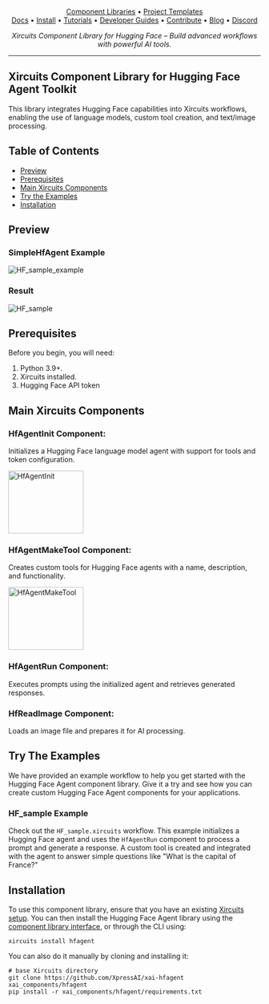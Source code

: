 

<p align="center">
  <a href="https://github.com/XpressAI/xircuits/tree/master/xai_components#xircuits-component-library-list">Component Libraries</a> •
  <a href="https://github.com/XpressAI/xircuits/tree/master/project-templates#xircuits-project-templates-list">Project Templates</a>
  <br>
  <a href="https://xircuits.io/">Docs</a> •
  <a href="https://xircuits.io/docs/Installation">Install</a> •
  <a href="https://xircuits.io/docs/category/tutorials">Tutorials</a> •
  <a href="https://xircuits.io/docs/category/developer-guide">Developer Guides</a> •
  <a href="https://github.com/XpressAI/xircuits/blob/master/CONTRIBUTING.md">Contribute</a> •
  <a href="https://www.xpress.ai/blog/">Blog</a> •
  <a href="https://discord.com/invite/vgEg2ZtxCw">Discord</a>
</p>

<p align="center"><i>Xircuits Component Library for Hugging Face – Build advanced workflows with powerful AI tools.</i></p>

---

## Xircuits Component Library for Hugging Face Agent Toolkit

This library integrates Hugging Face capabilities into Xircuits workflows, enabling the use of language models, custom tool creation, and text/image processing.

## Table of Contents

- [Preview](#preview)
- [Prerequisites](#prerequisites)
- [Main Xircuits Components](#main-xircuits-components)
- [Try the Examples](#try-the-examples)
- [Installation](#installation)

## Preview

### SimpleHfAgent Example

<img src="https://github.com/user-attachments/assets/20bd1e8a-4bca-49f6-84bd-8e9b8843ae55" alt="HF_sample_example"/>

### Result

<img src="https://github.com/user-attachments/assets/e8fc0644-e164-4b9b-82e6-73f452cb4d02" alt="HF_sample"/>

## Prerequisites

Before you begin, you will need:

1. Python 3.9+.
2. Xircuits installed.
3. Hugging Face API token 


## Main Xircuits Components

### HfAgentInit Component:
Initializes a Hugging Face language model agent with support for tools and token configuration.

<img src="https://github.com/user-attachments/assets/58f43acb-3c89-4d53-b5dd-35d3715230dd" alt="HfAgentInit" width="150" height="125" />

### HfAgentMakeTool Component:
Creates custom tools for Hugging Face agents with a name, description, and functionality.

<img src="https://github.com/user-attachments/assets/045023e0-e723-46b6-b7fb-01e9e84b6a64" alt="HfAgentMakeTool" width="150" height="125" />

### HfAgentRun Component:
Executes prompts using the initialized agent and retrieves generated responses.

### HfReadImage Component:
Loads an image file and prepares it for AI processing.

## Try The Examples

We have provided an example workflow to help you get started with the Hugging Face Agent component library. Give it a try and see how you can create custom Hugging Face Agent components for your applications.

### HF_sample Example 

Check out the `HF_sample.xircuits` workflow. This example initializes a Hugging Face agent and uses the `HfAgentRun` component to process a prompt and generate a response. A custom tool is created and integrated with the agent to answer simple questions like "What is the capital of France?"

## Installation
To use this component library, ensure that you have an existing [Xircuits setup](https://xircuits.io/docs/main/Installation). You can then install the Hugging Face Agent library using the [component library interface](https://xircuits.io/docs/component-library/installation#installation-using-the-xircuits-library-interface), or through the CLI using:

```
xircuits install hfagent
```
You can also do it manually by cloning and installing it:
```
# base Xircuits directory
git clone https://github.com/XpressAI/xai-hfagent xai_components/hfagent
pip install -r xai_components/hfagent/requirements.txt 
```